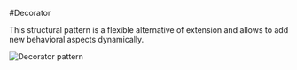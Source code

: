 #Decorator

This structural pattern is a flexible alternative of extension and allows to add new behavioral aspects dynamically.

![Decorator pattern](https://user-images.githubusercontent.com/7755430/63337252-52c23900-c349-11e9-9707-c0cc53dcb914.png)
